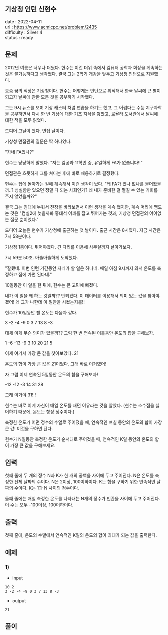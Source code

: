 기상청 인턴 신현수
---

date : 2022-04-11   
url : https://www.acmicpc.net/problem/2435   
difficulty : Silver 4   
status : ready

문제
---
2012년 여름은 너무나 더웠다. 현수는 이런 더위 속에서 컴퓨터 공학과 회장을 게속하는 것은 불가능하다고 생각했다. 결국 그는 2학기 개강을 앞두고 기상청 인턴으로 지원했다.

요즘 꿈의 직장은 기상청이다. 현수는 어떻게든 인턴으로 취직해서 한국 날씨에 큰 별이 되고자 날씨에 관한 모든 것을 공부하기 시작했다.

그는 9시 뉴스를 보며 기상 캐스터 처럼 연습을 하기도 했고, 그 어렵다는 수능 지구과학을 공부하면서 다시 한 번 기상에 대한 기초 지식을 쌓았고, 로욜라 도서관에서 날씨에 대한 책을 모두 읽었다.

드디어 그날이 왔다. 면접 날이다.

기상청 면접관의 질문은 딱 하나였다.

"자네 FA있나?"

현수는 당당하게 말했다. "저는 컴공과 11학번 중, 유일하게 FA가 없습니다!!"

면접관은 흐믓하게 그를 쳐다본 후에 바로 채용하기로 결정했다.

현수는 집에 돌아가는 길에 계속해서 이런 생각이 났다. "왜 FA가 있나 없나를 물어봤을까..? 성실함만 있으면 정말 다 되는 사회인가? 왜 내가 준비한 걸 펼칠 수 있는 기회를 주지 않았을까??"

결국 그는 침대에 누워서 천장을 바라보면서 이런 생각을 계속 했지만, 계속 머리에 맴도는 것은 "컴실2에 늦을까봐 홍태석 어깨를 잡고 뛰어가는 것과, 기상청 면접관의 어이없는 질문 뿐이었다."

드디어 오늘은 현수가 기상청에 출근하는 첫 날이다. 출근 시간은 8시였다. 지금 시간은 7시 58분이다.

기상청 1층이다. 뛰어야겠다. 긴 다리를 이용해 사무실까지 날아가보자.

7시 59분 50초. 아슬아슬하게 도착했다.

"잘했네. 이번 인턴 기간동안 자네가 할 일은 하나네. 매일 아침 9시까지 와서 온도를 측정하고 집에 가면 된다네."

10일동안 이 일을 한 뒤에, 현수는 큰 고민에 빠졌다.

내가 이 일을 왜 하는 것일까?? 안되겠다. 이 데이터를 이용해서 의미 있는 값을 찾아야겠어! 왜 그가 나한테 이 일만을 시켰는지를!!

현수가 10일동안 잰 온도는 다음과 같다.

3 -2 -4 -9 0 3 7 13 8 -3

대체 이게 무슨 의미가 있을까?? 그럼 한 번 연속된 이틀동안 온도의 합을 구해보자.

1 -6 -13 -9 3 10 20 21 5

이제 여기서 가장 큰 값을 찾아보았다. 21

온도의 합이 가장 큰 값은 21이었다. 그래 바로 이거였어!

자 그럼 이제 연속된 5일동안 온도의 합을 구해보자!

-12 -12 -3 14 31 28

그래 이거야 31!!!

현수는 바로 이게 자신이 매일 온도를 재던 이유라는 것을 알았다. (현수는 소수점을 싫어하기 때문에, 온도는 항상 정수이다.)

측정한 온도가 어떤 정수의 수열로 주어졌을 때, 연속적인 며칠 동안의 온도의 합이 가장 큰 값! 이것을 구하면 된다.

현수가 N일동안 측정한 온도가 순서대로 주어졌을 때, 연속적인 K일 동안의 온도의 합이 가장 큰 값을 구해보세요.

입력
---
첫째 줄에 두 개의 정수 N과 K가 한 개의 공백을 사이에 두고 주어진다. N은 온도를 측정한 전체 날짜의 수이다. N은 2이상, 100이하이다. K는 합을 구하기 위한 연속적인 날짜의 수이다. K는 1과 N 사이의 정수이다.

둘째 줄에는 매일 측정한 온도를 나타내는 N개의 정수가 빈칸을 사이에 두고 주어진다. 이 수는 모두 -100이상, 100이하이다.

출력
---
첫째 줄에, 온도의 수열에서 연속적인 K일의 온도의 합이 최대가 되는 값을 출력한다.

예제
--

### 1)
- input
```
10 2
3 -2 -4 -9 0 3 7 13 8 -3
```

- output
```
21
```

풀이
---

